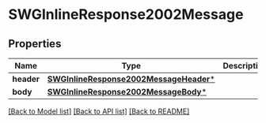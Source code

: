 # SWGInlineResponse2002Message

## Properties
Name | Type | Description | Notes
------------ | ------------- | ------------- | -------------
**header** | [**SWGInlineResponse2002MessageHeader***](SWGInlineResponse2002MessageHeader.md) |  | [optional] 
**body** | [**SWGInlineResponse2002MessageBody***](SWGInlineResponse2002MessageBody.md) |  | [optional] 

[[Back to Model list]](../README.md#documentation-for-models) [[Back to API list]](../README.md#documentation-for-api-endpoints) [[Back to README]](../README.md)



